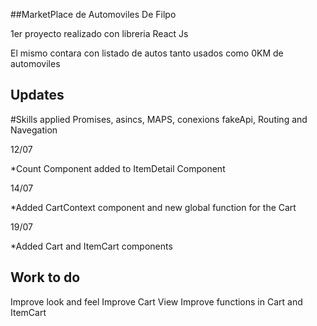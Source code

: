 ##MarketPlace de Automoviles De Filpo

1er proyecto realizado con libreria React Js

El mismo contara con listado de autos tanto usados como 0KM de automoviles


## Updates

#Skills applied
Promises, asincs, MAPS, conexions fakeApi, Routing and Navegation

12/07

*Count Component added to ItemDetail Component

14/07

*Added CartContext component and new  global function for the Cart

19/07

*Added Cart and ItemCart components

## Work to do

Improve look and feel
Improve Cart View
Improve functions in Cart and ItemCart 